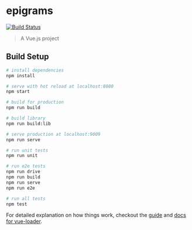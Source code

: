 # epigrams

[![Build Status][build-image]][build-url]

[build-url]: https://travis-ci.org/benitogf/epigrams
[build-image]: https://img.shields.io/travis/benitogf/epigrams/master.svg?style=flat-square

> A Vue.js project

## Build Setup

``` bash
# install dependencies
npm install

# serve with hot reload at localhost:8080
npm start

# build for production
npm run build

# build library
npm run build:lib

# serve production at localhost:9009
npm run serve

# run unit tests
npm run unit

# run e2e tests
npm run drive
npm run build
npm run serve
npm run e2e

# run all tests
npm test
```

For detailed explanation on how things work, checkout the [guide](http://vuejs-templates.github.io/webpack/) and [docs for vue-loader](http://vuejs.github.io/vue-loader).
